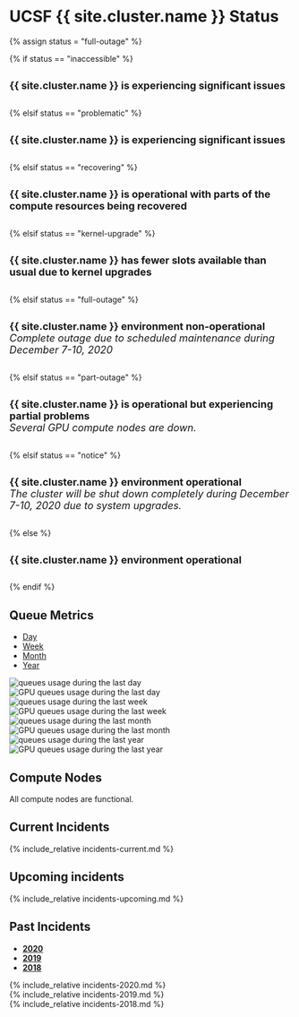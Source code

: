 <!-- markdownlint-disable-file MD024 -->

# UCSF {{ site.cluster.name }} Status

<!-- To display the 'broadcast' icon in the navbar, edit assets/css/broadcast.css -->

{% assign status = "full-outage" %}

{% if status == "inaccessible" %}
<div class="alert alert-danger" role="alert" style="margin-top: 3ex; margin-bottom: 3ex; font-size: large;">
<strong>{{ site.cluster.name }} is experiencing significant issues</strong>
</div>
{% elsif status == "problematic" %}
<div class="alert alert-warning" role="alert" style="margin-top: 3ex; margin-bottom: 3ex; font-size: large;">
<strong>{{ site.cluster.name }} is experiencing significant issues</strong>
</div>
{% elsif status == "recovering" %}
<div class="alert alert-warning" role="alert" style="margin-top: 3ex; margin-bottom: 3ex; font-size: large;">
<strong>{{ site.cluster.name }} is operational with parts of the compute resources being recovered</strong>
</div>
{% elsif status == "kernel-upgrade" %}
<div class="alert alert-warning" role="alert" style="margin-top: 3ex; margin-bottom: 3ex; font-size: large;">
<strong>{{ site.cluster.name }} has fewer slots available than usual due to kernel upgrades</strong><br>
</div>
{% elsif status == "full-outage" %}
<div class="alert alert-danger" role="alert" style="margin-top: 3ex; margin-bottom: 3ex; font-size: large;">
<strong>{{ site.cluster.name }} environment non-operational</strong><br>
<em>Complete outage due to scheduled maintenance during December 7-10, 2020</em>
</div>
{% elsif status == "part-outage" %}
<div class="alert alert-warning" role="alert" style="margin-top: 3ex; margin-bottom: 3ex; font-size: large;">
<strong>{{ site.cluster.name }} is operational but experiencing partial problems</strong><br>
<em>Several GPU compute nodes are down.</em>
</div>
{% elsif status == "notice" %}
<div class="alert alert-warning" role="alert" style="margin-top: 3ex; margin-bottom: 3ex; font-size: large;">
<strong>{{ site.cluster.name }} environment operational</strong><br>
<em>The cluster will be shut down completely during December 7-10, 2020 due to system upgrades.</em><br>
</div>
{% else %}
<div class="alert alert-info" role="alert" style="margin-top: 3ex; margin-bottom: 3ex; font-size: large;">
<strong>{{ site.cluster.name }} environment operational</strong>
</div>
{% endif %}


## Queue Metrics

<ul class="nav nav-pills">
  <li class="active"><a data-toggle="pill" href="#queues-day">Day</a></li>
  <li><a data-toggle="pill" href="#queues-week">Week</a></li>
  <li><a data-toggle="pill" href="#queues-month">Month</a></li>
  <li><a data-toggle="pill" href="#queues-year">Year</a></li>
</ul>
<div class="tab-content" style="margin-top: 1ex;">
  <div id="queues-day" class="tab-pane fade in active">
    <img src="{{ site.assets.status_root_path }}/status/figures/queues-day.png" alt="queues usage during the last day"/><br>
    <img src="{{ site.assets.status_root_path }}/status/figures/gpuq-day.png" alt="GPU queues usage during the last day"/>
  </div>
  <div id="queues-week" class="tab-pane fade">
    <img src="{{ site.assets.status_root_path }}/status/figures/queues-week.png" alt="queues usage during the last week"/><br>
    <img src="{{ site.assets.status_root_path }}/status/figures/gpuq-week.png" alt="GPU queues usage during the last week"/>
  </div>
  <div id="queues-month" class="tab-pane fade">
    <img src="{{ site.assets.status_root_path }}/status/figures/queues-month.png" alt="queues usage during the last month"/><br>
    <img src="{{ site.assets.status_root_path }}/status/figures/gpuq-month.png" alt="GPU queues usage during the last month"/>
  </div>
  <div id="queues-year" class="tab-pane fade">
    <img src="{{ site.assets.status_root_path }}/status/figures/queues-year.png" alt="queues usage during the last year"/><br>
    <img src="{{ site.assets.status_root_path }}/status/figures/gpuq-year.png" alt="GPU queues usage during the last year"/>
  </div>
</div>


## Compute Nodes

<div id="hosttablediv">
<p id="hosttablemessage">All compute nodes are functional.</p>
</div>


## Current Incidents

{% include_relative incidents-current.md %}


## Upcoming incidents

{% include_relative incidents-upcoming.md %}


## Past Incidents

<ul class="nav nav-pills">
  <li class="active"><a data-toggle="pill" href="#2020"><span style="font-weight: bold;">2020</span></a></li>
  <li><a data-toggle="pill" href="#2019"><span style="font-weight: bold;">2019</span></a></li>
  <li><a data-toggle="pill" href="#2018"><span style="font-weight: bold;">2018</span></a></li>
</ul>

<div class="tab-content" style="margin-top: 1ex;">
<div id="2020" class="tab-pane fadein active">
<section markdown="1">
{% include_relative incidents-2020.md %}
</section>
</div>
<div id="2019" class="tab-pane fade">
<section markdown="1">
{% include_relative incidents-2019.md %}
</section>
</div>
<div id="2018" class="tab-pane fade">
<section markdown="1">
{% include_relative incidents-2018.md %}
</section>
</div>
</div>


<!-- DO NOT EDIT ANYTHING BELOW -->

<script src="https://d3js.org/d3.v3.min.js"><!-- ~150 kB --></script>
<script src="https://cdn.datatables.net/1.10.16/js/jquery.dataTables.min.js"><!-- ~80 kB --></script>
<script src="https://cdn.datatables.net/1.10.16/js/dataTables.bootstrap.min.js"><!-- 2 kB --></script>

<script type="text/javascript" charset="utf-8">
d3.text("{{ '/assets/data/host_table.tsv' | relative_url }}", "text/csv", function(host_table) {
  // drop header comments
  host_table = host_table.replace(/^[#][^\r\n]*[\r\n]+/mg, '');
  host_table = d3.tsv.parse(host_table);

  d3.text("https://raw.githubusercontent.com/UCSF-HPC/wynton-slash2/master/status/qstat_nodes_in_state_au.tsv", "text/csv", function(host_status) {
    
    // drop header comments
    host_status = host_status.replace(/^[#][^\r\n]*[\r\n]+/mg, '');
    host_status = d3.tsv.parse(host_status);

    var tbody, tr, td, td_status;
    var value;
    var cores = 0, cores_node;
    var nodes_with_issues = 0, cores_with_issues = 0;
  
    /* For each row */
    var nodes = 0;
    host_table.forEach(function(row) {
      nodes += 1;
      cores_node = parseInt(row["Physical Cores"]);
      cores += cores_node;

      // No issues?
      if (host_status.filter(function(d) { return d.queuename == row["Node"] }).length == 0) return;

      /* Ignore column on /tmp size, iff it exists */
      delete row["Local `/tmp`"];

      if (nodes_with_issues == 0) {
        var table = d3.select("#hosttablediv").append("details").append("table");
        table.id = "hosttable";
        tr = table.append("thead").append("tr");
        tr.append("th").text("Status");
        for (key in row) tr.append("th").text(key.replace(/\`/g, ""));
        tbody = table.append("tbody");
      }

      nodes_with_issues += 1;      
      cores_with_issues += cores_node;
  
      tr = tbody.append("tr");
      td_status = tr.append("td").text("⚠");  // "⚠" or "✖"
      for (key in row) td = tr.append("td").text(row[key]);
    });

    var p = d3.select("#hosttablemessage");
    if (nodes_with_issues > 0) {
      p.text("Currently, " + (100*nodes_with_issues/nodes).toFixed(1) + "% (" + nodes_with_issues + " of " + nodes + ") of the nodes, corresponding to " + (100*cores_with_issues/cores).toFixed(1) + "% (" + cores_with_issues + " of " + cores + ") of the cores, are reported to have a queuing state 'unheard/unreachable' or 'error' (according to \'qstat -f -qs uE\' queried every five minutes), which means they will not take on any new jobs.");
    } else {
      p.text("All " + nodes + " nodes, with a total of " + cores + " cores, are functional.");
    }
    
    $(document).ready(function() {
      $('#hosttable').DataTable({
        paging: false,
        searching: false,
        order: [[ 1, "asc" ]]
      });
    });
  });
});
</script>


<style>
table {
  margin-top: 2ex;
  margin-bottom: 2ex;
}
tfoot {
  border-top: 2px solid #000;
  font-weight: bold;
}
ttr:last-child { border-top: 2px solid #000; }
</style>
